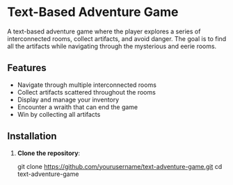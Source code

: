 # Text-Based Adventure Game

A text-based adventure game where the player explores a series of interconnected rooms, collect artifacts, and avoid danger. The goal is to find all the artifacts while navigating through the mysterious and eerie rooms.

## Features

- Navigate through multiple interconnected rooms
- Collect artifacts scattered throughout the rooms
- Display and manage your inventory
- Encounter a wraith that can end the game
- Win by collecting all artifacts

## Installation

1. **Clone the repository**:

   git clone https://github.com/yourusername/text-adventure-game.git
   cd text-adventure-game
